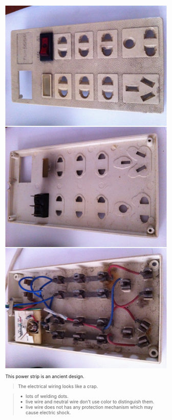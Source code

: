 ![outside_front](./images/outside_front.jpg)
![inside_front](./images/inside_front.jpg)
![inside_back](./images/inside_back.jpg)

This power strip is an ancient design.

> The electrical wiring looks like a crap. 

> * lots of welding dots.
> * live wire and neutral wire don't use color to distinguish them.
> * live wire does not has any protection mechanism which may cause electric shock.